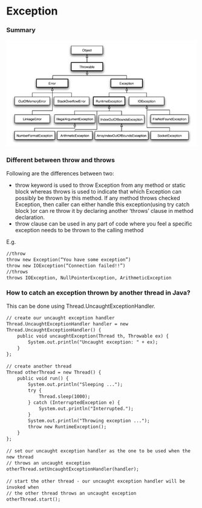 # Exception

### Summary

![Exception](../../imgs/exception.png)

### Different between throw and throws

Following are the differences between two:<br>
* throw keyword is used to throw Exception from any method or static block whereas throws is used to indicate that which Exception can possibly be thrown by this method. If any method throws checked Exception, then caller can either handle this exception(using try catch block )or can re throw it by declaring another ‘throws’ clause in method declaration.
* throw clause can be used in any part of code where you feel a specific exception needs to be thrown to the calling method

E.g.
```
//throw
throw new Exception(“You have some exception”)
throw new IOException(“Connection failed!!”)
//throws
throws IOException, NullPointerException, ArithmeticException
```


### How to catch an exception thrown by another thread in Java?

This can be done using Thread.UncaughtExceptionHandler.

```
// create our uncaught exception handler
Thread.UncaughtExceptionHandler handler = new Thread.UncaughtExceptionHandler() {
    public void uncaughtException(Thread th, Throwable ex) {
        System.out.println("Uncaught exception: " + ex);
    }
};

// create another thread
Thread otherThread = new Thread() {
    public void run() {
        System.out.println("Sleeping ...");
        try {
            Thread.sleep(1000);
        } catch (InterruptedException e) {
            System.out.println("Interrupted.");
        }
        System.out.println("Throwing exception ...");
        throw new RuntimeException();
    }
};

// set our uncaught exception handler as the one to be used when the new thread
// throws an uncaught exception
otherThread.setUncaughtExceptionHandler(handler);

// start the other thread - our uncaught exception handler will be invoked when
// the other thread throws an uncaught exception
otherThread.start();
```